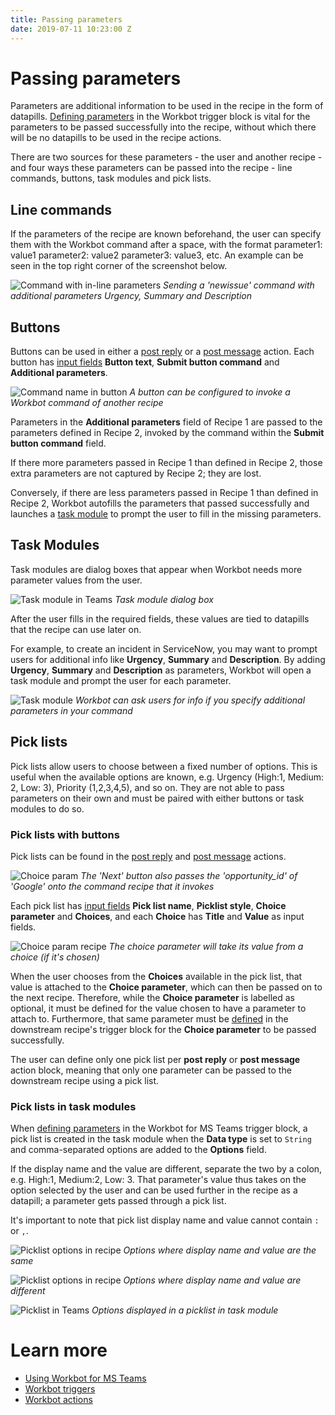 ```yaml
---
title: Passing parameters
date: 2019-07-11 10:23:00 Z
---
```


# Passing parameters
Parameters are additional information to be used in the recipe in the form of datapills. [Defining parameters](/workbot-for-teams/workbot-triggers.md#defining-parameters) in the Workbot trigger block is vital for the parameters to be passed successfully into the recipe, without which there will be no datapills to be used in the recipe actions. 

There are two sources for these parameters - the user and another recipe - and four ways these parameters can be passed into the recipe - line commands, buttons, task modules and pick lists.

## Line commands
If the parameters of the recipe are known beforehand, the user can specify them with the Workbot command after a space, with the format parameter1: value1 parameter2: value2 parameter3: value3, etc. An example can be seen in the top right corner of the screenshot below. 

![Command with in-line parameters](/assets/images/workbot-for-teams/workbot-command-example.png)
*Sending a 'newissue' command with additional parameters Urgency, Summary and Description*

## Buttons
Buttons can be used in either a [post reply](/workbot-for-teams/workbot-actions.md#post-reply) or a [post message](/workbot-for-teams/workbot-actions.md#post-message) action. Each button has [input fields](/workbot-for-teams/workbot-actions.md#input-fields) **Button text**, **Submit button command** and **Additional parameters**.

![Command name in button](/assets/images/workbot-for-teams/button-command.png)
*A button can be configured to invoke a Workbot command of another recipe*

Parameters in the **Additional parameters** field of Recipe 1 are passed to the parameters defined in Recipe 2, invoked by the command within the **Submit button command** field. 

If there more parameters passed in Recipe 1 than defined in Recipe 2, those extra parameters are not captured by Recipe 2; they are lost. 

Conversely, if there are less parameters passed in Recipe 1 than defined in Recipe 2, Workbot autofills the parameters that passed successfully and launches a [task module](#task-modules) to prompt the user to fill in the missing parameters.

## Task Modules
Task modules are dialog boxes that appear when Workbot needs more parameter values from the user. 

![Task module in Teams](/assets/images/workbot-for-teams/task-module-teams.png)
*Task module dialog box*

After the user fills in the required fields, these values are tied to datapills that the recipe can use later on. 

For example, to create an incident in ServiceNow, you may want to prompt users for additional info like **Urgency**, **Summary** and **Description**. By adding **Urgency**, **Summary** and **Description** as parameters, Workbot will open a task module and prompt the user for each parameter.

![Task module](/assets/images/workbot-for-teams/task-module-snow.png)
*Workbot can ask users for info if you specify additional parameters in your command*

## Pick lists
Pick lists allow users to choose between a fixed number of options. This is useful when the available options are known, e.g. Urgency (High:1, Medium: 2, Low: 3), Priority (1,2,3,4,5), and so on. They are not able to pass parameters on their own and must be paired with either buttons or task modules to do so.

### Pick lists with buttons
Pick lists can be found in the [post reply](/workbot-for-teams/workbot-actions.md#post-reply) and [post message](/workbot-for-teams/workbot-actions.md#post-message) actions. 

![Choice param](/assets/images/workbot-for-teams/choice-param.png)
*The 'Next' button also passes the 'opportunity_id' of 'Google' onto the command recipe that it invokes*

Each pick list has [input fields](/workbot-for-teams/workbot-actions.md#input-fields) **Pick list name**, **Picklist style**, **Choice parameter** and **Choices**, and each **Choice** has **Title** and **Value** as input fields. 

![Choice param recipe](/assets/images/workbot-for-teams/choice-param-recipe.png)
*The choice parameter will take its value from a choice (if it's chosen)*

When the user chooses from the **Choices** available in the pick list, that value is attached to the **Choice parameter**, which can then be passed on to the next recipe. Therefore, while the **Choice parameter** is labelled as optional, it must be defined for the value chosen to have a parameter to attach to. Furthermore, that same parameter must be [defined](workbot-for-teams/workbot-triggers.md#defining-parameters) in the downstream recipe's trigger block for the **Choice parameter** to be passed successfully. 

The user can define only one pick list per **post reply** or **post message** action block, meaning that only one parameter can be passed to the downstream recipe using a pick list.

### Pick lists in task modules
When [defining parameters](/workbot-for-teams/workbot-triggers.md#defining-parameters) in the Workbot for MS Teams trigger block, a pick list is created in the task module when the **Data type** is set to <code>String</code> and comma-separated options are added to the **Options** field. 

If the display name and the value are different, separate the two by a colon, e.g. High:1, Medium:2, Low: 3. That parameter's value thus takes on the option selected by the user and can be used further in the recipe as a datapill; a parameter gets passed through a pick list. 

It's important to note that pick list display name and value cannot contain <code>:</code> or <code>,</code>.

![Picklist options in recipe](/assets/images/workbot-for-teams/parameter-picklist-1.png)
*Options where display name and value are the same*

![Picklist options in recipe](/assets/images/workbot-for-teams/parameter-picklist-1.png)
*Options where display name and value are different*

![Picklist in Teams](/assets/images/workbot-for-teams/parameter-picklist-teams.png)
*Options displayed in a picklist in task module*

# Learn more
- [Using Workbot for MS Teams](/workbot-for-teams/using-workbot-for-teams.md)
- [Workbot triggers](/workbot-for-teams/workbot-triggers.md)
- [Workbot actions](/workbot-for-teams/workbot-actions.md)
